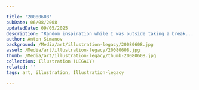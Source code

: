 ```yaml
---

title: '20080608'
pubDate: 06/08/2008
updatedDate: 09/05/2025
description: "Random inspiration while I was outside taking a break... at 12 AM."
author: Anton Simanov
background: /Media/art/illustration-legacy/20080608.jpg
asset: /Media/art/illustration-legacy/20080608.jpg
thumb: /Media/art/illustration-legacy/thumb-20080608.jpg
collection: Illustration (LEGACY)
related: ''
tags: art, illustration, Illustration-legacy

---
```


